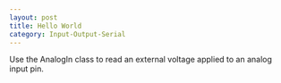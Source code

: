```yaml
---
layout: post
title: Hello World
category: Input-Output-Serial
---
```


Use the AnalogIn class to read an external voltage applied to an analog input pin.
